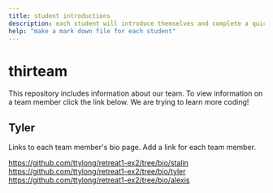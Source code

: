 ```yaml
---
title: student introductions
description: each student will introduce themselves and complete a quick bio
help: "make a mark down file for each student"
---
```


# thirteam

This repository includes information about our team. To view information on a team member click the link below.
We are trying to learn more coding!

## Tyler

Links to each team member's bio page. Add a link for each team member.

https://github.com/ttylong/retreat1-ex2/tree/bio/stalin
https://github.com/ttylong/retreat1-ex2/tree/bio/tyler
https://github.com/ttylong/retreat1-ex2/tree/bio/alexis